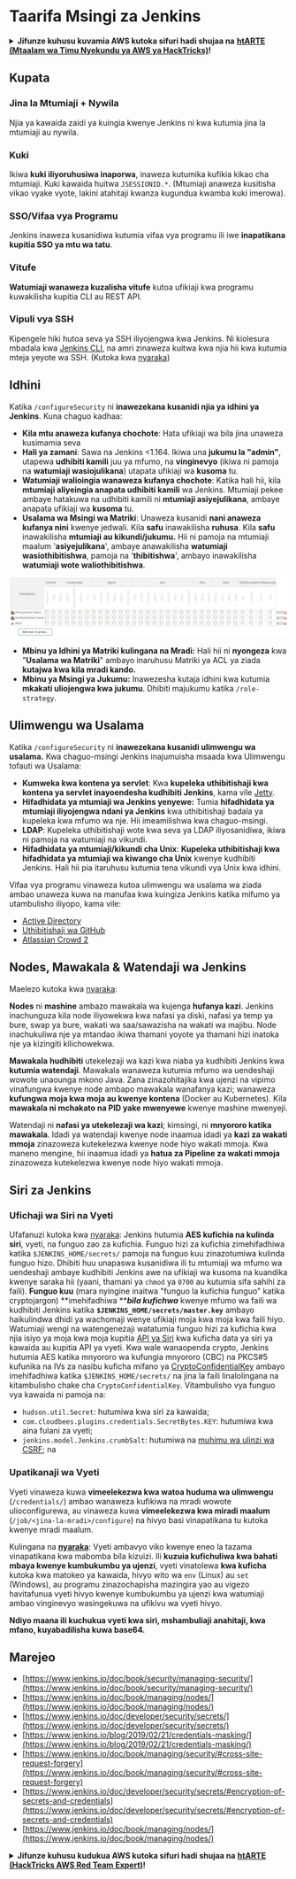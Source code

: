 # Taarifa Msingi za Jenkins

<details>

<summary><strong>Jifunze kuhusu kuvamia AWS kutoka sifuri hadi shujaa na</strong> <a href="https://training.hacktricks.xyz/courses/arte"><strong>htARTE (Mtaalam wa Timu Nyekundu ya AWS ya HackTricks)</strong></a><strong>!</strong></summary>

Njia nyingine za kusaidia HackTricks:

* Ikiwa unataka kuona **kampuni yako ikionekana kwenye HackTricks** au **kupakua HackTricks kwa PDF** Angalia [**MIPANGO YA USAJILI**](https://github.com/sponsors/carlospolop)!
* Pata [**bidhaa rasmi za PEASS & HackTricks**](https://peass.creator-spring.com)
* Gundua [**Familia ya PEASS**](https://opensea.io/collection/the-peass-family), mkusanyiko wetu wa kipekee wa [**NFTs**](https://opensea.io/collection/the-peass-family)
* **Jiunge na** 💬 [**Kikundi cha Discord**](https://discord.gg/hRep4RUj7f) au kikundi cha [**telegram**](https://t.me/peass) au **tufuate** kwenye **Twitter** 🐦 [**@hacktricks_live**](https://twitter.com/hacktricks_live)**.**
* **Shiriki mbinu zako za kuvamia kwa kuwasilisha PRs kwa** [**HackTricks**](https://github.com/carlospolop/hacktricks) na [**HackTricks Cloud**](https://github.com/carlospolop/hacktricks-cloud) repos za github.

</details>

## Kupata

### Jina la Mtumiaji + Nywila

Njia ya kawaida zaidi ya kuingia kwenye Jenkins ni kwa kutumia jina la mtumiaji au nywila.

### Kuki

Ikiwa **kuki iliyoruhusiwa inaporwa**, inaweza kutumika kufikia kikao cha mtumiaji. Kuki kawaida huitwa `JSESSIONID.*`. (Mtumiaji anaweza kusitisha vikao vyake vyote, lakini atahitaji kwanza kugundua kwamba kuki imerowa).

### SSO/Vifaa vya Programu

Jenkins inaweza kusanidiwa kutumia vifaa vya programu ili iwe **inapatikana kupitia SSO ya mtu wa tatu**.

### Vitufe

**Watumiaji wanaweza kuzalisha vitufe** kutoa ufikiaji kwa programu kuwakilisha kupitia CLI au REST API.

### Vipuli vya SSH

Kipengele hiki hutoa seva ya SSH iliyojengwa kwa Jenkins. Ni kiolesura mbadala kwa [Jenkins CLI](https://www.jenkins.io/doc/book/managing/cli/), na amri zinaweza kuitwa kwa njia hii kwa kutumia mteja yeyote wa SSH. (Kutoka kwa [nyaraka](https://plugins.jenkins.io/sshd/))

## Idhini

Katika `/configureSecurity` ni **inawezekana kusanidi njia ya idhini ya Jenkins**. Kuna chaguo kadhaa:

* **Kila mtu anaweza kufanya chochote**: Hata ufikiaji wa bila jina unaweza kusimamia seva
* **Hali ya zamani**: Sawa na Jenkins <1.164. Ikiwa una **jukumu la "admin"**, utapewa **udhibiti kamili** juu ya mfumo, na **vinginevyo** (ikiwa ni pamoja na **watumiaji wasiojulikana**) utapata ufikiaji wa **kusoma** tu.
* **Watumiaji walioingia wanaweza kufanya chochote**: Katika hali hii, kila **mtumiaji aliyeingia anapata udhibiti kamili** wa Jenkins. Mtumiaji pekee ambaye hatakuwa na udhibiti kamili ni **mtumiaji asiyejulikana**, ambaye anapata ufikiaji wa **kusoma** tu.
* **Usalama wa Msingi wa Matriki**: Unaweza kusanidi **nani anaweza kufanya nini** kwenye jedwali. Kila **safu** inawakilisha **ruhusa**. Kila **safu** inawakilisha **mtumiaji au kikundi/jukumu.** Hii ni pamoja na mtumiaji maalum '**asiyejulikana**', ambaye anawakilisha **watumiaji wasiothibitishwa**, pamoja na '**thibitishwa**', ambayo inawakilisha **watumiaji wote waliothibitishwa**.

![](<../../.gitbook/assets/image (40).png>)

* **Mbinu ya Idhini ya Matriki kulingana na Mradi:** Hali hii ni **nyongeza** kwa "**Usalama wa Matriki**" ambayo inaruhusu Matriki ya ACL ya ziada **kutajwa kwa kila mradi kando.**
* **Mbinu ya Msingi ya Jukumu:** Inawezesha kutaja idhini kwa kutumia **mkakati uliojengwa kwa jukumu**. Dhibiti majukumu katika `/role-strategy`.

## **Ulimwengu wa Usalama**

Katika `/configureSecurity` ni **inawezekana kusanidi ulimwengu wa usalama.** Kwa chaguo-msingi Jenkins inajumuisha msaada kwa Ulimwengu tofauti wa Usalama:

* **Kumweka kwa kontena ya servlet**: Kwa **kupeleka uthibitishaji kwa kontena ya servlet inayoendesha kudhibiti Jenkins**, kama vile [Jetty](https://www.eclipse.org/jetty/).
* **Hifadhidata ya mtumiaji wa Jenkins yenyewe:** Tumia **hifadhidata ya mtumiaji iliyojengwa ndani ya Jenkins** kwa uthibitishaji badala ya kupeleka kwa mfumo wa nje. Hii imeamilishwa kwa chaguo-msingi.
* **LDAP**: Kupeleka uthibitishaji wote kwa seva ya LDAP iliyosanidiwa, ikiwa ni pamoja na watumiaji na vikundi.
* **Hifadhidata ya mtumiaji/kikundi cha Unix**: **Kupeleka uthibitishaji kwa hifadhidata ya mtumiaji wa kiwango cha Unix** kwenye kudhibiti Jenkins. Hali hii pia itaruhusu kutumia tena vikundi vya Unix kwa idhini.

Vifaa vya programu vinaweza kutoa ulimwengu wa usalama wa ziada ambao unaweza kuwa na manufaa kwa kuingiza Jenkins katika mifumo ya utambulisho iliyopo, kama vile:

* [Active Directory](https://plugins.jenkins.io/active-directory)
* [Uthibitishaji wa GitHub](https://plugins.jenkins.io/github-oauth)
* [Atlassian Crowd 2](https://plugins.jenkins.io/crowd2)

## Nodes, Mawakala & Watendaji wa Jenkins

Maelezo kutoka kwa [nyaraka](https://www.jenkins.io/doc/book/managing/nodes/):

**Nodes** ni **mashine** ambazo mawakala wa kujenga **hufanya kazi**. Jenkins inachunguza kila node iliyowekwa kwa nafasi ya diski, nafasi ya temp ya bure, swap ya bure, wakati wa saa/sawazisha na wakati wa majibu. Node inachukuliwa nje ya mtandao ikiwa thamani yoyote ya thamani hizi inatoka nje ya kizingiti kilichowekwa.

**Mawakala** **hudhibiti** utekelezaji wa kazi kwa niaba ya kudhibiti Jenkins kwa **kutumia watendaji**. Mawakala wanaweza kutumia mfumo wa uendeshaji wowote unaounga mkono Java. Zana zinazohitajika kwa ujenzi na vipimo vinafungwa kwenye node ambapo mawakala wanafanya kazi; wanaweza **kufungwa moja kwa moja au kwenye kontena** (Docker au Kubernetes). Kila **mawakala ni mchakato na PID yake mwenyewe** kwenye mashine mwenyeji.

Watendaji ni **nafasi ya utekelezaji wa kazi**; kimsingi, ni **mnyororo katika mawakala**. Idadi ya watendaji kwenye node inaamua idadi ya **kazi za wakati mmoja** zinazoweza kutekelezwa kwenye node hiyo wakati mmoja. Kwa maneno mengine, hii inaamua idadi ya **hatua za Pipeline za wakati mmoja** zinazoweza kutekelezwa kwenye node hiyo wakati mmoja.

## Siri za Jenkins

### Ufichaji wa Siri na Vyeti

Ufafanuzi kutoka kwa [nyaraka](https://www.jenkins.io/doc/developer/security/secrets/#encryption-of-secrets-and-credentials):
Jenkins hutumia **AES kufichia na kulinda siri**, vyeti, na funguo zao za kufichia. Funguo hizi za kufichia zimehifadhiwa katika `$JENKINS_HOME/secrets/` pamoja na funguo kuu zinazotumiwa kulinda funguo hizo. Dhibiti huu unapaswa kusanidiwa ili tu mtumiaji wa mfumo wa uendeshaji ambaye kudhibiti Jenkins awe na ufikiaji wa kusoma na kuandika kwenye saraka hii (yaani, thamani ya `chmod` ya `0700` au kutumia sifa sahihi za faili). **Funguo kuu** (mara nyingine inaitwa "funguo la kufichia funguo" katika cryptojargon) **imehifadhiwa **_**bila kufichwa**_ kwenye mfumo wa faili wa kudhibiti Jenkins katika **`$JENKINS_HOME/secrets/master.key`** ambayo haikulindwa dhidi ya wachomaji wenye ufikiaji moja kwa moja kwa faili hiyo. Watumiaji wengi na watengenezaji watatumia funguo hizi za kufichia kwa njia isiyo ya moja kwa moja kupitia [API ya Siri](https://javadoc.jenkins.io/byShortName/Secret) kwa kuficha data ya siri ya kawaida au kupitia API ya vyeti. Kwa wale wanaopenda crypto, Jenkins hutumia AES katika mnyororo wa kufungia mnyororo (CBC) na PKCS#5 kufunika na IVs za nasibu kuficha mifano ya [CryptoConfidentialKey](https://javadoc.jenkins.io/byShortName/CryptoConfidentialKey) ambayo imehifadhiwa katika `$JENKINS_HOME/secrets/` na jina la faili linalolingana na kitambulisho chake cha `CryptoConfidentialKey`. Vitambulisho vya funguo vya kawaida ni pamoja na:

* `hudson.util.Secret`: hutumiwa kwa siri za kawaida;
* `com.cloudbees.plugins.credentials.SecretBytes.KEY`: hutumiwa kwa aina fulani za vyeti;
* `jenkins.model.Jenkins.crumbSalt`: hutumiwa na [muhimu wa ulinzi wa CSRF](https://www.jenkins.io/doc/book/managing/security/#cross-site-request-forgery); na
### Upatikanaji wa Vyeti

Vyeti vinaweza kuwa **vimeelekezwa kwa watoa huduma wa ulimwengu** (`/credentials/`) ambao wanaweza kufikiwa na mradi wowote ulioconfigurewa, au vinaweza kuwa **vimeelekezwa kwa miradi maalum** (`/job/<jina-la-mradi>/configure`) na hivyo basi vinapatikana tu kutoka kwenye mradi maalum.

Kulingana na [**nyaraka**](https://www.jenkins.io/blog/2019/02/21/credentials-masking/): Vyeti ambavyo viko kwenye eneo la tazama vinapatikana kwa mabomba bila kizuizi. Ili **kuzuia kufichuliwa kwa bahati mbaya kwenye kumbukumbu ya ujenzi**, vyeti vinatolewa **kwa kuficha** kutoka kwa matokeo ya kawaida, hivyo wito wa `env` (Linux) au `set` (Windows), au programu zinazochapisha mazingira yao au vigezo havitafunua vyeti hivyo kwenye kumbukumbu ya ujenzi kwa watumiaji ambao vinginevyo wasingekuwa na ufikivu wa vyeti hivyo.

**Ndiyo maana ili kuchukua vyeti kwa siri, mshambuliaji anahitaji, kwa mfano, kuyabadilisha kuwa base64.**

## Marejeo

* [https://www.jenkins.io/doc/book/security/managing-security/](https://www.jenkins.io/doc/book/security/managing-security/)
* [https://www.jenkins.io/doc/book/managing/nodes/](https://www.jenkins.io/doc/book/managing/nodes/)
* [https://www.jenkins.io/doc/developer/security/secrets/](https://www.jenkins.io/doc/developer/security/secrets/)
* [https://www.jenkins.io/blog/2019/02/21/credentials-masking/](https://www.jenkins.io/blog/2019/02/21/credentials-masking/)
* [https://www.jenkins.io/doc/book/managing/security/#cross-site-request-forgery](https://www.jenkins.io/doc/book/managing/security/#cross-site-request-forgery)
* [https://www.jenkins.io/doc/developer/security/secrets/#encryption-of-secrets-and-credentials](https://www.jenkins.io/doc/developer/security/secrets/#encryption-of-secrets-and-credentials)
* [https://www.jenkins.io/doc/book/managing/nodes/](https://www.jenkins.io/doc/book/managing/nodes/)

<details>

<summary><strong>Jifunze kuhusu kudukua AWS kutoka sifuri hadi shujaa na</strong> <a href="https://training.hacktricks.xyz/courses/arte"><strong>htARTE (HackTricks AWS Red Team Expert)</strong></a><strong>!</strong></summary>

Njia nyingine za kusaidia HackTricks:

* Ikiwa unataka kuona **kampuni yako ikitangazwa kwenye HackTricks** au **kupakua HackTricks kwa PDF** Angalia [**MIPANGO YA USAJILI**](https://github.com/sponsors/carlospolop)!
* Pata [**bidhaa rasmi za PEASS & HackTricks**](https://peass.creator-spring.com)
* Gundua [**Familia ya PEASS**](https://opensea.io/collection/the-peass-family), mkusanyiko wetu wa [**NFTs**](https://opensea.io/collection/the-peass-family) ya kipekee
* **Jiunge na** 💬 [**Kikundi cha Discord**](https://discord.gg/hRep4RUj7f) au kikundi cha [**telegram**](https://t.me/peass) au **tufuate** kwenye **Twitter** 🐦 [**@hacktricks_live**](https://twitter.com/hacktricks_live)**.**
* **Shiriki mbinu zako za kudukua kwa kuwasilisha PRs kwa** [**HackTricks**](https://github.com/carlospolop/hacktricks) na [**HackTricks Cloud**](https://github.com/carlospolop/hacktricks-cloud) github repos.

</details>
